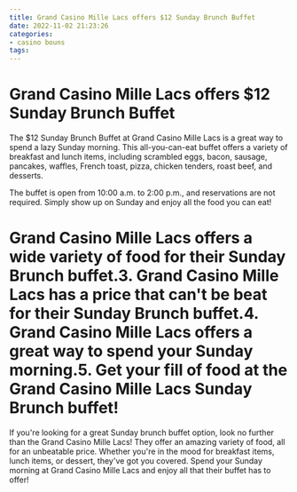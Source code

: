 ```yaml
---
title: Grand Casino Mille Lacs offers $12 Sunday Brunch Buffet
date: 2022-11-02 21:23:26
categories:
- casino bouns
tags:
---
```



#  Grand Casino Mille Lacs offers $12 Sunday Brunch Buffet

The $12 Sunday Brunch Buffet at Grand Casino Mille Lacs is a great way to spend a lazy Sunday morning. This all-you-can-eat buffet offers a variety of breakfast and lunch items, including scrambled eggs, bacon, sausage, pancakes, waffles, French toast, pizza, chicken tenders, roast beef, and desserts.

The buffet is open from 10:00 a.m. to 2:00 p.m., and reservations are not required. Simply show up on Sunday and enjoy all the food you can eat!

#  Grand Casino Mille Lacs offers a wide variety of food for their Sunday Brunch buffet.3. Grand Casino Mille Lacs has a price that can't be beat for their Sunday Brunch buffet.4. Grand Casino Mille Lacs offers a great way to spend your Sunday morning.5. Get your fill of food at the Grand Casino Mille Lacs Sunday Brunch buffet!

If you're looking for a great Sunday brunch buffet option, look no further than the Grand Casino Mille Lacs! They offer an amazing variety of food, all for an unbeatable price. Whether you're in the mood for breakfast items, lunch items, or dessert, they've got you covered. Spend your Sunday morning at Grand Casino Mille Lacs and enjoy all that their buffet has to offer!